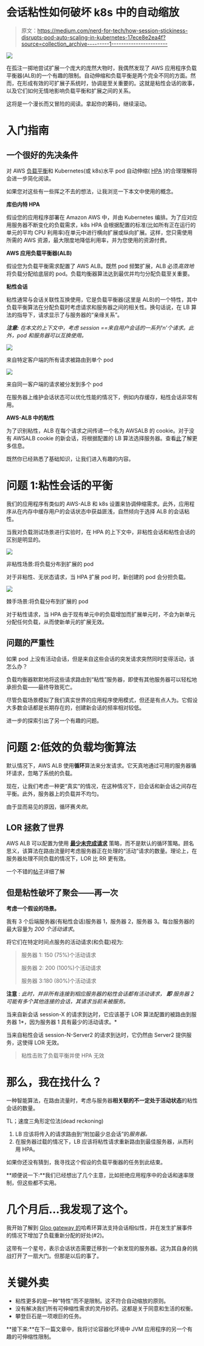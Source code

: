 # 会话粘性如何破坏 k8s 中的自动缩放

> 原文：<https://medium.com/nerd-for-tech/how-session-stickiness-disrupts-pod-auto-scaling-in-kubernetes-17ece8e2ea4f?source=collection_archive---------1----------------------->

![](img/6e075096544a60f08ab6b45d8abaa442.png)

在孤注一掷地尝试扩展一个庞大的庞然大物时，我偶然发现了 AWS 应用程序负载平衡器(ALB)的一个有趣的限制。自动伸缩和负载平衡是两个完全不同的方面。然而，在形成有效的可扩展子系统时，协调是至关重要的。这就是粘性会话的故事，以及它们如何无情地影响负载平衡和扩展之间的关系。

这将是一个漫长而又冒险的阅读。拿起你的筹码，继续滚动。

# 入门指南

## 一个很好的先决条件

对 AWS [负载平衡](https://searchaws.techtarget.com/definition/application-load-balancer)和 Kubernetes(或 k8s)水平 pod 自动伸缩( [HPA](https://kubernetes.io/docs/tasks/run-application/horizontal-pod-autoscale/) )的合理理解将会进一步简化阅读。

如果您对这些有一些挥之不去的想法，让我浏览一下本文中使用的概念。

**库伯内特 HPA**

假设您的应用程序部署在 Amazon AWS 中，并由 Kubernetes 编排。为了应对应用服务器不断变化的负载需求，k8s HPA 会根据配置的标准(比如所有正在运行的单元的平均 CPU 利用率)在单元中进行横向扩展或纵向扩展。这样，您只需使用所需的 AWS 资源，最大限度地降低利用率，并为您使用的资源付费。

**AWS 应用负载平衡器(ALB)**

假设您为负载平衡需求配置了 AWS ALB。既然 pod 频繁扩展，ALB 必须*高效地*将负载分配给底层的 pod。负载均衡器算法达到最优并均匀分配负载至关重要。

**粘性会话**

粘性通常与会话关联性互换使用，它是负载平衡器(这里是 ALB)的一个特性，其中负载平衡算法在分配负载时考虑请求和服务器之间的相关性。换句话说，在 LB 算法的指导下，请求显示了与服务器的“亲缘关系”。

***注意:*** *在本文的上下文中，考虑 session ==来自用户会话的一系列‘n’个请求。此外，pod 和服务器可以互换使用。*

![](img/57afb21f9b8a2ea06747a8bfb148827b.png)

来自特定客户端的所有请求被路由到单个 pod

![](img/1fa6b0cd7a9172a6155b7cb2b29abaf4.png)

来自同一客户端的请求被分发到多个 pod

在服务器上维护会话状态可以优化性能的情况下，例如内存缓存，粘性会话非常有用。

**AWS-ALB 中的粘性**

为了识别粘性，ALB 在每个请求之间传递一个名为 AWSALB 的 cookie。对于没有 AWSALB cookie 的新会话，将根据配置的 LB 算法选择服务器。查看[此](https://docs.aws.amazon.com/elasticloadbalancing/latest/application/sticky-sessions.html)了解更多信息。

既然你已经熟悉了基础知识，让我们进入有趣的内容。

# **问题 1:粘性会话的平衡**

我们的应用程序有类似的 AWS-ALB 和 k8s 设置来协调伸缩需求。此外，应用程序从在内存中缓存用户的会话状态中获益匪浅，自然倾向于选择 ALB 的会话粘性。

当我对负载测试场景进行实验时，在 HPA 的上下文中，非粘性会话和粘性会话的区别是明显的。

![](img/08896acc9c7e4b3f728738cbade1d3f4.png)

非粘性场景:将负载分布到扩展的 pod

对于非粘性、无状态请求，当 HPA 扩展 pod 时，新创建的 pod 会分担负载。

![](img/10600361ab4032d08a9535fc603aabf4.png)

棘手场景:将负载分布到扩展的 pod

对于粘性请求，当 HPA 由于现有单元中的负载增加而扩展单元时，不会为新单元分配任何负载，从而使新单元的扩展无效。

## 问题的严重性

如果 pod 上没有活动会话，但是来自这些会话的突发请求突然同时变得活动，该怎么办？

负载均衡器默默地将这些请求路由到“粘性”服务器，即使有其他服务器可以轻松地承担负载——最终导致死亡。

尽管负载场景模拟了我们真实世界的应用程序使用模式，但还是有点人为。它假设大多数会话都是长期存在的，创建新会话的频率相对较低。

进一步的探索引出了另一个有趣的问题。

# **问题 2:低效的负载均衡算法**

默认情况下，AWS ALB 使用**循环**算法来分发请求。它天真地通过可用的服务器循环请求，忽略了系统的负载。

现在，让我们考虑一种更“真实”的情况，在这种情况下，旧会话和新会话之间存在平衡。此外，服务器上的负载并不均匀。

由于显而易见的原因，循环赛*失败*。

## LOR 拯救了世界

AWS ALB 可以配置为使用 [**最少未完成请求**](https://aws.amazon.com/about-aws/whats-new/2019/11/application-load-balancer-now-supports-least-outstanding-requests-algorithm-for-load-balancing-requests/) 策略，而不是默认的循环策略。顾名思义，该算法在路由流量时考虑服务器正在处理的“活动”请求的数量。理论上，在服务器处理不同负载的情况下，LOR 比 RR 更有效。

一个不错的[帖子](/dazn-tech/aws-application-load-balancer-algorithms-765be2eca158)详细了解

## **但是粘性破坏了聚会——再一次**

**考虑一个假设的场景。**

我有 3 个后端服务器(有粘性会话)服务器 1，服务器 2，服务器 3。每台服务器的最大容量为 *200 个活动请求*。

将它们在特定时间点服务的活动请求(和负载)视为:

> 服务器 1: 150 (75%)个活动请求
> 
> 服务器 2: 200 (100%)个活动请求
> 
> 服务器 3:180 (80%)个活动请求

**注意** : *此时，并非所有连接到相应服务器的粘性会话都有活动请求，* ***即*** *服务器 2 可能有多个其他连接的会话，其请求当前未被服务。*

当来自新会话 session-X 的请求到达时，它应该基于 LOR 算法配置的被路由到服务器 1*，因为服务器 1 具有最少的活动请求。*

当来自粘性会话 session-N-Server2 的请求到达时，它仍然由 Server2 提供服务，这使得 LOR 无效。

> 粘性击败了负载平衡并使 HPA 无效

# 那么，我在找什么？

一种智能算法，在路由流量时，考虑与服务器**相关联的不一定处于活动状态**的粘性会话的数量。

TL；速度三角形定位法(dead reckoning)

1.  LB 应该将传入的请求路由到“附加最少总会话”的*服务器。*
2.  在服务器过载的情况下，LB 应该将粘性请求重新路由到最佳服务器，从而利用 HPA。

如果你还没有猜到，我寻找这个假设的负载平衡器的任务到此结束。

**顺便说一下:**我们已经想出了几个主意，比如拒绝应用程序中的会话和速率限制，但这些都不实用。

# 几个月后…我发现了这个。

我开始了解到 [Gloo gateway 的](https://docs.solo.io/gloo-edge/master/installation/advanced_configuration/session_affinity/)哈希环算法支持会话相似性，并在发生扩展事件的情况下增加了负载重新分配的好处(#2)。

这带有一个星号，表示会话状态需要迁移到一个新发现的服务器。这为其自身的挑战打开了一扇大门。但那是以后的事了。

# **关键外卖**

*   粘性更多的是一种“特性”而不是限制。这不符合自动缩放的原则。
*   没有解决我们所有可伸缩性需求的灵丹妙药。这都是关于同意和生活的权衡。
*   攀登巨石是一项艰巨的任务。

**接下来:**在下一篇文章中，我将讨论容器化环境中 JVM 应用程序的另一个有趣的可伸缩性限制。